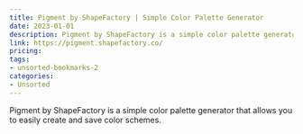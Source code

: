 ```yaml
---
title: Pigment by ShapeFactory | Simple Color Palette Generator
date: 2023-01-01
description: Pigment by ShapeFactory is a simple color palette generator that allows you to easily create and save color schemes.
link: https://pigment.shapefactory.co/
pricing: 
tags: 
- unsorted-bookmarks-2 
categories: 
- Unsorted 
---
```


Pigment by ShapeFactory is a simple color palette generator that allows you to easily create and save color schemes.
